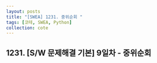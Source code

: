 ```yaml
---
layout: posts
title: "[SWEA] 1231. 중위순회 "
tags: [코테, SWEA, Python]
collection: cote
---
```

## 1231. [S/W 문제해결 기본] 9일차 - 중위순회

<script src="https://gist.github.com/HyangsukMin/c848823c7c9ac62da9f4b511cf3dd5ad.js"></script>
